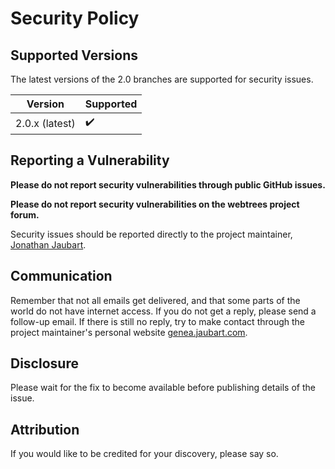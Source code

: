 # Security Policy

## Supported Versions

The latest versions of the 2.0 branches are supported for security issues.

| Version        | Supported          |
| -------------- | ------------------ |
| 2.0.x (latest) | :heavy_check_mark: |

## Reporting a Vulnerability

**Please do not report security vulnerabilities through public GitHub issues.**

**Please do not report security vulnerabilities on the webtrees project forum.**

Security issues should be reported directly to the project maintainer,
[Jonathan Jaubart](mailto:dev@jaubart.com).

## Communication

Remember that not all emails get delivered, and that some parts of the world do not have internet access.
If you do not get a reply, please send a follow-up email.
If there is still no reply, try to make contact through the project maintainer's personal website [genea.jaubart.com](https://genea.jaubart.com/wt/).

## Disclosure

Please wait for the fix to become available before publishing details of the issue.

## Attribution

If you would like to be credited for your discovery, please say so.
